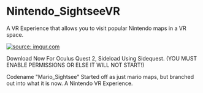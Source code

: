 # Nintendo_SightseeVR
A VR Experience that allows you to visit popular Nintendo maps in a VR space.

<a href="https://imgur.com/gallery/CoSd0zT"><img src="https://i.imgur.com/xP0o8EM.jpeg" title="source: imgur.com" /></a>

Download Now For Oculus Quest 2, Sideload Using Sidequest.
(YOU MUST ENABLE PERMISSIONS OR ELSE IT WILL NOT START!)

Codename  "Mario_Sightsee" Started off as just mario maps, but branched out into what it is now. A Nintendo VR Experience.
